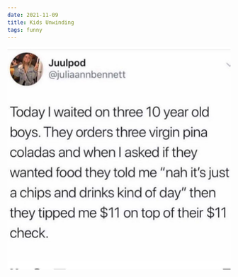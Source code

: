 ```yaml
---
date: 2021-11-09
title: Kids Unwinding
tags: funny
---
```


![kids](https://raw.githubusercontent.com/muneer78/muneer78.github.io/master/images/10yearolds.jpg)


